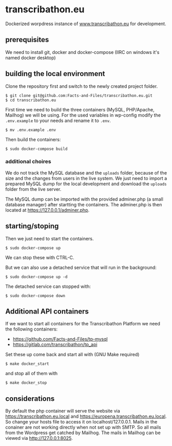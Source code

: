 # transcribathon.eu

Dockerized worpdress instance of www.transcribathon.eu for development.

## prerequisites

We need to install git, docker and docker-compose (IIRC on windows it's named docker desktop)

## building the local environment

Clone the repository first and switch to the newly created project folder.

    $ git clone git@github.com:Facts-and-Files/transcribathon.eu.git
    $ cd transcribathon.eu

First time we need to build the three containers (MySQL, PHP/Apache, Mailhog) we will be using. For the used variables in wp-config modify the `.env.example` to your needs and rename it to `.env`.

    $ mv .env.example .env

Then build the containers:

    $ sudo docker-compose build

### additional choires

We do not track the MySQL database and the ``uploads`` folder, because of the size and the changes from users in the live system.
We just need to import a prepared MySQL dump for the local development and download the ``uploads`` folder from the live server.

The MySQL dump can be imported with the provided adminer.php (a small database manager) after startting the containers. The adminer.php is then located at https://127.0.0.1/adminer.php.

## starting/stoping

Then we just need to start the containers.

    $ sudo docker-compose up

We can stop these with CTRL-C.

But we can also use a detached service that will run in the background:

    $ sudo docker-compose up -d

The detached service can stopped with:

    $ sudo docker-compose down

## Additional API containers

If we want to start all containers for the Transcribathon Platform we need the following containers:

* https://github.com/Facts-and-Files/tp-mysql
* https://gitlab.com/transcribathon/tp_api

Set these up come back and start all with (GNU Make required)

    $ make docker_start

and stop all of them with

    $ make docker_stop

## considerations

By default the php container will serve the website via https://transcribathon.eu.local and https://europena.transcribathon.eu.local. So change your hosts file to access it on localhost/127.0.0.1.
Mails in the conainer are not working directly when not set up with SMTP. So all mails from the Wordpress get catched by Mailhog. The mails in Mailhog can be viewed via http://127.0.0.1:8025.
